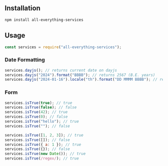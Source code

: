 ## Installation

```bash
npm install all-everything-services
```

## Usage

```javascript
const services = require("all-everything-services");
```

### Date Formatting

```javascript
services.dayjs(); // returns current date on dayjs
services.dayjs("2024").format("BBBB"); // returns 2567 (B.E. years)
services.dayjs("2024-01-16").locale("th").format("DD MMMM BBBB"); // returns 16 มกราคม 2567
```

### Form

```javascript
services.isTrue(true); // true
services.isTrue(false); // false
services.isTrue(42); // true
services.isTrue(0); // false
services.isTrue("hello"); // true
services.isTrue(""); // false

services.isTrue([1, 2, 3]); // true
services.isTrue([]); // false
services.isTrue({ a: 1 }); // true
services.isTrue({}); // false
services.isTrue(new Date()); // true
services.isTrue(/regex/); // true
```
